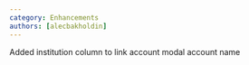 ```yaml
---
category: Enhancements
authors: [alecbakholdin]
---
```


Added institution column to link account modal account name
